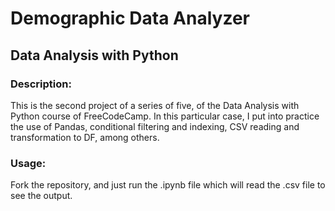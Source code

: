 # Demographic Data Analyzer
## Data Analysis with Python
### Description:
This is the second project of a series of five, of the Data Analysis with Python course of FreeCodeCamp.
In this particular case, I put into practice the use of Pandas, conditional filtering and indexing, CSV reading and transformation to DF, among others.
### Usage: 
Fork the repository, and just run the .ipynb file which will read the .csv file to see the output.
